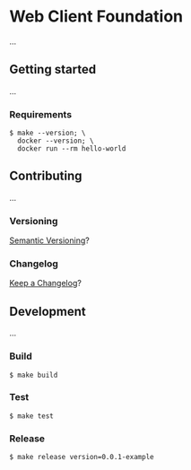 Web Client Foundation
===

...

## Getting started

...

### Requirements

```
$ make --version; \
  docker --version; \
  docker run --rm hello-world
```

## Contributing

...

### Versioning

[Semantic Versioning](http://semver.org/)?

### Changelog

[Keep a Changelog](https://keepachangelog.com/)?

## Development

...

### Build

```
$ make build
```

### Test

```
$ make test
```

### Release

```
$ make release version=0.0.1-example
```
